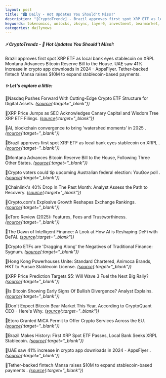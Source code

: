 ```yaml
---
layout: post
title: "🏙️ Daily - Hot Updates You Should't Miss!"
description: "[CryptoTrendz] - Brazil approves first spot XRP ETF as local bank eyes stablecoin on XRPL Montana Advances Bitcoin Reserve Bill to the House. UAE saw 41% increase in crypto app downloads in 2024 - AppsFlyer. Tether-backed fintech Mansa raises $10M to expand stablecoin-based payments."
keywords: tokenomics, unlocks, zksync, layer0, investment, bearmarket, protocol, trends, web3, NFT
categories: dailynews
---
```


##### ⚡ CryptoTrendz - 📌 *Hot Updates You Should't Miss!:*

Brazil approves first spot XRP ETF as local bank eyes stablecoin on XRPL Montana Advances Bitcoin Reserve Bill to the House. UAE saw 41% increase in crypto app downloads in 2024 - AppsFlyer. Tether-backed fintech Mansa raises $10M to expand stablecoin-based payments.

##### ✨ *Let's explore a little:*


🔹Nasdaq Pushes Forward With Cutting-Edge Crypto ETF Structure for Digital Assets. *([source](https://s.avyag.com/xv42){:target="_blank"})*

🔹XRP Price Jumps as SEC Acknowledges Canary Capital and Wisdom Tree XRP ETF Filings. *([source](https://s.avyag.com/wy9u){:target="_blank"})*

🔹AI, blockchain convergence to bring 'watershed moments' in 2025 . *([source](https://s.avyag.com/gk1y){:target="_blank"})*

🔹Brazil approves first spot XRP ETF as local bank eyes stablecoin on XRPL . *([source](https://s.avyag.com/ass0){:target="_blank"})*

🔹Montana Advances Bitcoin Reserve Bill to the House, Following Three Other States. *([source](https://s.avyag.com/e124){:target="_blank"})*

🔹Crypto voters could tip upcoming Australian federal election: YouGov poll . *([source](https://s.avyag.com/a2yg){:target="_blank"})*

🔹Chainlink's 40% Drop In The Past Month: Analyst Assess the Path to Recovery. *([source](https://s.avyag.com/ktcs){:target="_blank"})*

🔹Crypto.com's Explosive Growth Reshapes Exchange Rankings. *([source](https://s.avyag.com/8omx){:target="_blank"})*

🔹eToro Review (2025): Features, Fees and Trustworthiness. *([source](https://s.avyag.com/naul){:target="_blank"})*

🔹The Dawn of Intelligent Finance: A Look at How AI is Reshaping DeFi with DeFAI. *([source](https://s.avyag.com/1asg){:target="_blank"})*

🔹Crypto ETFs are 'Dragging Along' the Negatives of Traditional Finance: Sygnum. *([source](https://s.avyag.com/a52b){:target="_blank"})*

🔹Hong Kong Powerhouses Unite: Standard Chartered, Animoca Brands, HKT to Pursue Stablecoin License. *([source](https://s.avyag.com/4wr4){:target="_blank"})*

🔹XRP Price Prediction Targets $5: Will Wave 3 Fuel the Next Big Rally? *([source](https://s.avyag.com/fio3){:target="_blank"})*

🔹Is Bitcoin Showing Early Signs Of Bullish Divergence? Analyst Explains. *([source](https://s.avyag.com/tudz){:target="_blank"})*

🔹Don't Expect Bitcoin Bear Market This Year, According to CryptoQuant CEO - Here's Why. *([source](https://s.avyag.com/qirr){:target="_blank"})*

🔹Etoro Granted MiCA Permit to Offer Crypto Services Across the EU. *([source](https://s.avyag.com/q5oq){:target="_blank"})*

🔹Brazil Makes History: First XRP Spot ETF Passes, Local Bank Seeks XRPL Stablecoin. *([source](https://s.avyag.com/2vkz){:target="_blank"})*

🔹UAE saw 41% increase in crypto app downloads in 2024 - AppsFlyer . *([source](https://s.avyag.com/pxgr){:target="_blank"})*

🔹Tether-backed fintech Mansa raises $10M to expand stablecoin-based payments . *([source](https://s.avyag.com/9uhy){:target="_blank"})*
